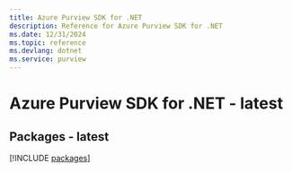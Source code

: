 ```yaml
---
title: Azure Purview SDK for .NET
description: Reference for Azure Purview SDK for .NET
ms.date: 12/31/2024
ms.topic: reference
ms.devlang: dotnet
ms.service: purview
---
```

# Azure Purview SDK for .NET - latest
## Packages - latest
[!INCLUDE [packages](purview-index.md)]